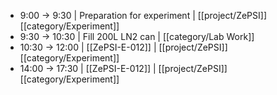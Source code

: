 - 9:00 -> 9:30 | Preparation for experiment | [[project/ZePSI]] [[category/Experiment]]
- 9:30 -> 10:30 | Fill 200L LN2 can | [[category/Lab Work]]
- 10:30 -> 12:00 | [[ZePSI-E-012]] | [[project/ZePSI]] [[category/Experiment]]
- 14:00 -> 17:30 | [[ZePSI-E-012]] | [[project/ZePSI]] [[category/Experiment]]